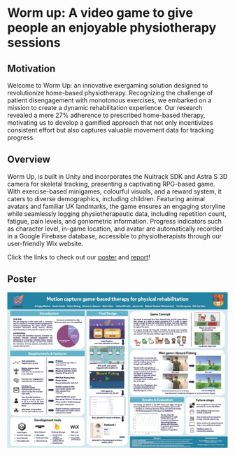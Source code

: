 # Worm up: A video game to give people an enjoyable physiotherapy sessions

## Motivation
Welcome to Worm Up: an innovative exergaming solution designed to revolutionize home-based physiotherapy. Recognizing the challenge of patient disengagement with monotonous exercises, we embarked on a mission to create a dynamic rehabilitation experience. Our research revealed a mere 27% adherence to prescribed home-based therapy, motivating us to develop a gamified approach that not only incentivizes consistent effort but also captures valuable movement data for tracking progress.

## Overview
Worm Up, is built in Unity and incorporates the Nuitrack SDK and Astra S 3D camera for skeletal tracking, presenting a captivating RPG-based game. With exercise-based minigames, colourful visuals, and a reward system, it caters to diverse demographics, including children. Featuring animal avatars and familiar UK landmarks, the game ensures an engaging storyline while seamlessly logging physiotherapeutic data, including repetition count, fatigue, pain levels, and goniometric information. Progress indicators such as character level, in-game location, and avatar are automatically recorded in a Google Firebase database, accessible to physiotherapists through our user-friendly Wix website.

Click the links to check out our [poster](assets/BME%20Group%206%20-%20Poster.pdf) and [report](assets/BME%20Group%206%20-Final%20Report%20(submitted%20via%20email%20after).pdf)!

## Poster
<img src="assets/PosterJPEG.jpg"></image>
